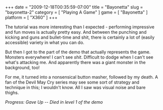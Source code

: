 +++
date = "2009-12-18T00:35:59-07:00"
title = "Bayonetta"
slug = "bayonetta-2"
category = [ "Playing A Game" ]
game = [ "Bayonetta" ]
platform = [ "X360" ]
+++

The tutorial was more interesting than I expected - performing impressive and fun moves is actually pretty easy.  And between the punching and kicking and guns and bullet-time and shit, there is certainly a lot of (easily accessible) variety in what you can do.

But then I got to the part of the demo that actually represents the game.  Monsters everywhere!  I can't see <i>shit</i>.  Difficult to dodge when I can't see what's attacking me.  And apparently there was a giant monster in the background, too!

For me, it turned into a nonsensical button masher, followed by my death.  A fan of the Devil May Cry series may see some sort of strategy and technique in this; I wouldn't know.  All I saw was visual noise and bare thighs.

<i>Progress: Gave Up -- Died in level 1 of the demo</i>